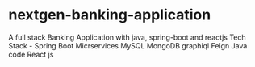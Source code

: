 # nextgen-banking-application
A full stack Banking Application with java, spring-boot and reactjs
Tech Stack - 
	Spring Boot Micrservices
	MySQL
	MongoDB
	graphiql
	Feign
	Java code
	React js